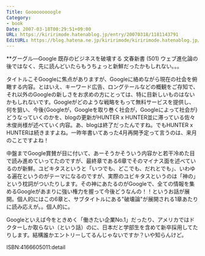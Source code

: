 ```yaml
---
Title: Gooooooooogle
Category:
- book
Date: 2007-03-18T00:29:51+09:00
URL: https://kiririmode.hatenablog.jp/entry/20070318/1181143791
EditURL: https://blog.hatena.ne.jp/kiririmode/kiririmode.hatenablog.jp/atom/entry/8454420450078217494
---
```


**グーグル―Google 既存のビジネスを破壊する 文春新書 (501)
ウェブ進化論の後ではなく、先に読んどいたらもうちょっと新鮮だったかもしれない。。。


タイトルこそGoogleに焦点がありますが、Googleに絡めながら現在の社会を俯瞰する内容。とはいえ、キーワード広告、ロングテールなどの概観をご存知で、それ以外のGoogleの新しさをお求めの方にとっては、特に目新しいものはないかもしれないです。Googleがどのような戦略をもって無料サービスを提供し、何を狙い、今後{Googleが，Googleを取り巻く社会が，Googleによって社会が}どうなっていくのかを、blogの更新がHUNTER x HUNTER並に滞っている佐々木俊尚様が述べていく内容。あ、blogは終了だったんですね。でもHUNTER x HUNTERは続きますよね。一昨年書いてあった4月再開予定って言うのは、来月のことですよね！


中盤までGoogle賞賛が目に付いて、あーそうかそういう内容かと若干冷めた目で読み進めていってたのですが、最終章である6章でそのマイナス面を述べているのが新鮮。ユビキタスというと「いつでも、どこでも、だれとでも」、いわゆる遍在というのがテーマになるのですが、実際のユビキタスというのは「神の」という枕詞がついたりします。その神にあたるのがGoogleで、全ての情報を集めるGoogleがあまりに強い権力を握って今後どうなんの！！というお話が展開。個人的にはこの6章と、サブタイトルにある"破壊論"が展開される1章あたりに読み応えが。。個人的に。


Googleといえば今をときめく「働きたい企業No.1」だったり、アメリカではドクターしか取らない（という話）のに、日本だと学部生を含めて新卒採用してたりします。結構誰かエントリーしてるんじゃないですか？いや知らんけど。 

ISBN:4166605011:detail
